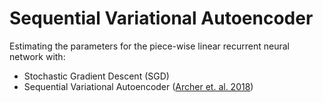 # Sequential Variational Autoencoder
Estimating the parameters for the piece-wise linear recurrent neural network with:

- Stochastic Gradient Descent (SGD)
- Sequential Variational Autoencoder ([Archer et. al. 2018](https://arxiv.org/pdf/1511.07367.pdf))